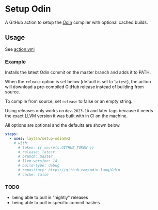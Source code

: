 # Setup Odin

A GitHub action to setup the [Odin](https://github.com/odin-lang/Odin) compiler with optional cached builds.

## Usage

See [action.yml](https://github.com/laytan/setup-odin/blob/main/action.yml)

### Example

Installs the latest Odin commit on the master branch and adds it to PATH.

When the `release` option is set below (default is set to `latest`), the action will download
a pre-compiled GitHub release instead of building from source.

To compile from source, set `release` to false or an empty string.

Using releases only works on `dev-2023-10` and later tags because it needs the exact LLVM version
it was built with in CI on the machine.

All options are optional and the defaults are shown below.

```yaml
steps:
  - uses: laytan/setup-odin@v2
    # with:
      # token: {{ secrets.GITHUB_TOKEN }}
      # release: latest
      # branch: master
      # llvm-version: 14
      # build-type: debug
      # repository: https://github.com/odin-lang/Odin
      # cache: false
```

### TODO

 - being able to pull in "nightly" releases
 - being able to pull in specific commit hashes
